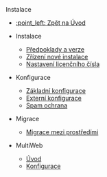  <div class="sidebar-section">Instalace</div>

- [:point\_left: Zpět na Úvod](/?back)

- Instalace
  - [Předpoklady a verze](/install/versions.md)
  - [Zřízení nové instalace](/install/setup/README.md)
  - [Nastavení licenčního čísla](/install/license/README.md)
- Konfigurace
  - [Základní konfigurace](/install/config/README.md)
  - [Externí konfigurace](/install/external-configuration.md)
  - [Spam ochrana](/install/config/spam-protection.md)
- Migrace
  - [Migrace mezi prostředími](/install/migrate-dev-prod.md)
- MultiWeb
  - [Úvod](/install/multiweb/README.md)
  - [Konfigurace](/install/multiweb/config.md)
